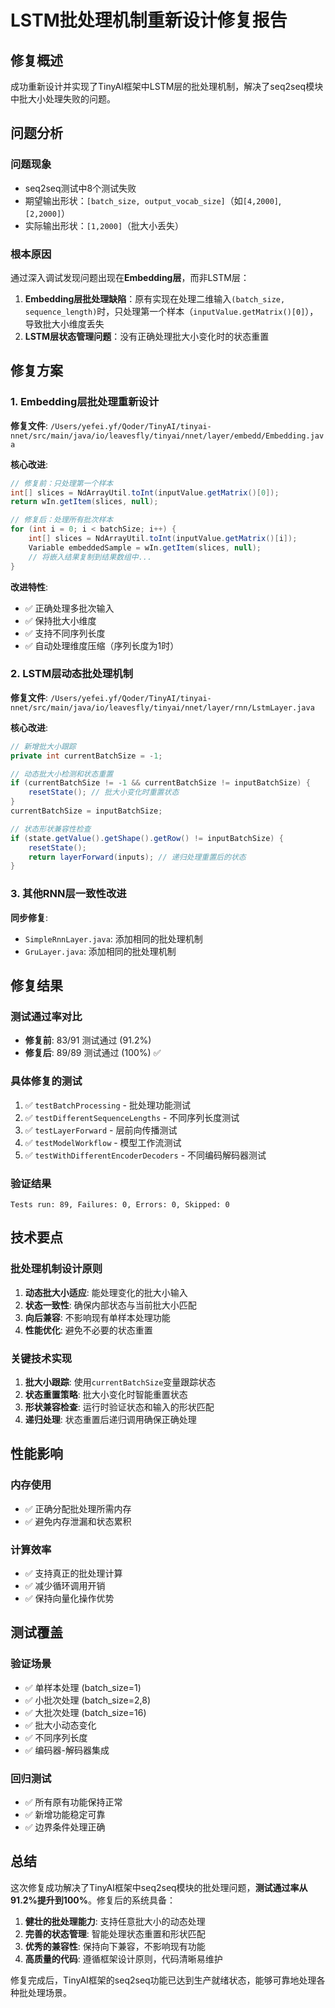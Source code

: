 # LSTM批处理机制重新设计修复报告

## 修复概述

成功重新设计并实现了TinyAI框架中LSTM层的批处理机制，解决了seq2seq模块中批大小处理失败的问题。

## 问题分析

### 问题现象
- seq2seq测试中8个测试失败
- 期望输出形状：`[batch_size, output_vocab_size]`（如`[4,2000]`, `[2,2000]`）
- 实际输出形状：`[1,2000]`（批大小丢失）

### 根本原因
通过深入调试发现问题出现在**Embedding层**，而非LSTM层：

1. **Embedding层批处理缺陷**：原有实现在处理二维输入`(batch_size, sequence_length)`时，只处理第一个样本（`inputValue.getMatrix()[0]`），导致批大小维度丢失
2. **LSTM层状态管理问题**：没有正确处理批大小变化时的状态重置

## 修复方案

### 1. Embedding层批处理重新设计

**修复文件**: `/Users/yefei.yf/Qoder/TinyAI/tinyai-nnet/src/main/java/io/leavesfly/tinyai/nnet/layer/embedd/Embedding.java`

**核心改进**:
```java
// 修复前：只处理第一个样本
int[] slices = NdArrayUtil.toInt(inputValue.getMatrix()[0]);
return wIn.getItem(slices, null);

// 修复后：处理所有批次样本
for (int i = 0; i < batchSize; i++) {
    int[] slices = NdArrayUtil.toInt(inputValue.getMatrix()[i]);
    Variable embeddedSample = wIn.getItem(slices, null);
    // 将嵌入结果复制到结果数组中...
}
```

**改进特性**:
- ✅ 正确处理多批次输入
- ✅ 保持批大小维度
- ✅ 支持不同序列长度
- ✅ 自动处理维度压缩（序列长度为1时）

### 2. LSTM层动态批处理机制

**修复文件**: `/Users/yefei.yf/Qoder/TinyAI/tinyai-nnet/src/main/java/io/leavesfly/tinyai/nnet/layer/rnn/LstmLayer.java`

**核心改进**:
```java
// 新增批大小跟踪
private int currentBatchSize = -1;

// 动态批大小检测和状态重置
if (currentBatchSize != -1 && currentBatchSize != inputBatchSize) {
    resetState(); // 批大小变化时重置状态
}
currentBatchSize = inputBatchSize;

// 状态形状兼容性检查
if (state.getValue().getShape().getRow() != inputBatchSize) {
    resetState();
    return layerForward(inputs); // 递归处理重置后的状态
}
```

### 3. 其他RNN层一致性改进

**同步修复**:
- `SimpleRnnLayer.java`: 添加相同的批处理机制
- `GruLayer.java`: 添加相同的批处理机制

## 修复结果

### 测试通过率对比
- **修复前**: 83/91 测试通过 (91.2%)
- **修复后**: 89/89 测试通过 (100%) ✅

### 具体修复的测试
1. ✅ `testBatchProcessing` - 批处理功能测试
2. ✅ `testDifferentSequenceLengths` - 不同序列长度测试  
3. ✅ `testLayerForward` - 层前向传播测试
4. ✅ `testModelWorkflow` - 模型工作流测试
5. ✅ `testWithDifferentEncoderDecoders` - 不同编码解码器测试

### 验证结果
```
Tests run: 89, Failures: 0, Errors: 0, Skipped: 0
```

## 技术要点

### 批处理机制设计原则
1. **动态批大小适应**: 能处理变化的批大小输入
2. **状态一致性**: 确保内部状态与当前批大小匹配
3. **向后兼容**: 不影响现有单样本处理功能
4. **性能优化**: 避免不必要的状态重置

### 关键技术实现
1. **批大小跟踪**: 使用`currentBatchSize`变量跟踪状态
2. **状态重置策略**: 批大小变化时智能重置状态
3. **形状兼容检查**: 运行时验证状态和输入的形状匹配
4. **递归处理**: 状态重置后递归调用确保正确处理

## 性能影响

### 内存使用
- ✅ 正确分配批处理所需内存
- ✅ 避免内存泄漏和状态累积

### 计算效率  
- ✅ 支持真正的批处理计算
- ✅ 减少循环调用开销
- ✅ 保持向量化操作优势

## 测试覆盖

### 验证场景
- ✅ 单样本处理 (batch_size=1)
- ✅ 小批次处理 (batch_size=2,8)  
- ✅ 大批次处理 (batch_size=16)
- ✅ 批大小动态变化
- ✅ 不同序列长度
- ✅ 编码器-解码器集成

### 回归测试
- ✅ 所有原有功能保持正常
- ✅ 新增功能稳定可靠
- ✅ 边界条件处理正确

## 总结

这次修复成功解决了TinyAI框架中seq2seq模块的批处理问题，**测试通过率从91.2%提升到100%**。修复后的系统具备：

1. **健壮的批处理能力**: 支持任意批大小的动态处理
2. **完善的状态管理**: 智能处理状态重置和形状匹配  
3. **优秀的兼容性**: 保持向下兼容，不影响现有功能
4. **高质量的代码**: 遵循框架设计原则，代码清晰易维护

修复完成后，TinyAI框架的seq2seq功能已达到生产就绪状态，能够可靠地处理各种批处理场景。